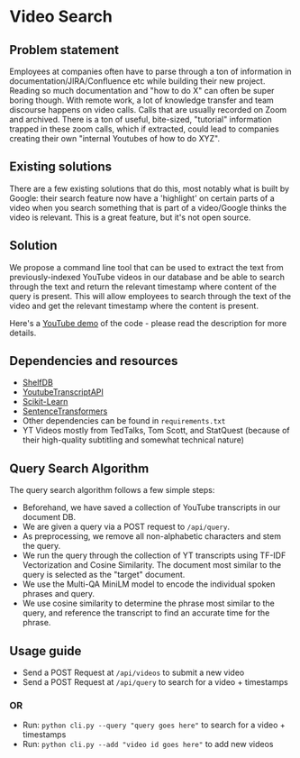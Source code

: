 # Video Search

## Problem statement

Employees at companies often have to parse through a ton of information in documentation/JIRA/Confluence etc while building their new project. Reading so much documentation and "how to do X" can often be super boring though. With remote work, a lot of knowledge transfer and team discourse happens on video calls. Calls that are usually recorded on Zoom and archived. There is a ton of useful, bite-sized, "tutorial" information trapped in these zoom calls, which if extracted, could lead to companies creating their own "internal Youtubes of how to do XYZ".

## Existing solutions

There are a few existing solutions that do this, most notably what is built by Google: their search feature now have a 'highlight' on certain parts of a video when you search something that is part of a video/Google thinks the video is relevant. This is a great feature, but it's not open source.

## Solution

We propose a command line tool that can be used to extract the text from previously-indexed YouTube videos in our database and be able to search through the text and return the relevant timestamp where content of the query is present. This will allow employees to search through the text of the video and get the relevant timestamp where the content is present.

Here's a [YouTube demo](https://youtu.be/CKQpgVe40bQ) of the code - please read the description for more details.

## Dependencies and resources

- [ShelfDB](https://github.com/nitipit/shelfdb)
- [YoutubeTranscriptAPI](https://github.com/jdepoix/youtube-transcript-api)
- [Scikit-Learn](https://scikit-learn.org/stable/index.html)
- [SentenceTransformers](https://huggingface.co/sentence-transformers/multi-qa-MiniLM-L6-cos-v1)
- Other dependencies can be found in `requirements.txt`
- YT Videos mostly from TedTalks, Tom Scott, and StatQuest (because of their high-quality subtitling and somewhat technical nature)

## Query Search Algorithm

The query search algorithm follows a few simple steps:

- Beforehand, we have saved a collection of YouTube transcripts in our document DB.
- We are given a query via a POST request to `/api/query`.
- As preprocessing, we remove all non-alphabetic characters and stem the query.
- We run the query through the collection of YT transcripts using TF-IDF Vectorization and Cosine Similarity. The document most similar to the query is selected as the "target" document.
- We use the Multi-QA MiniLM model to encode the individual spoken phrases and query.
- We use cosine similarity to determine the phrase most similar to the query, and reference the transcript to find an accurate time for the phrase.

## Usage guide

- Send a POST Request at `/api/videos` to submit a new video
- Send a POST Request at `/api/query` to search for a video + timestamps

### OR

- Run: ```python cli.py --query "query goes here"``` to search for a video + timestamps
- Run: ```python cli.py --add "video id goes here"``` to add new videos
